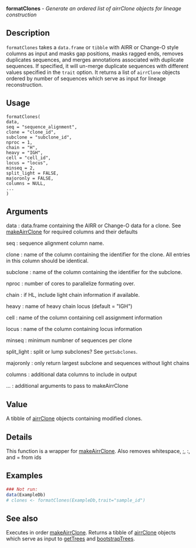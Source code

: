 **formatClones** - *Generate an ordered list of airrClone objects for lineage construction*

Description
--------------------

`formatClones` takes a `data.frame` or `tibble` with AIRR or 
Change-O style columns as input and masks gap positions, masks ragged ends, 
removes duplicates sequences, and merges annotations associated with duplicate
sequences. If specified, it will un-merge duplicate sequences with different 
values specified in the `trait` option. It returns a list of `airrClone`
objects ordered by number of sequences which serve as input for lineage reconstruction.


Usage
--------------------
```
formatClones(
data,
seq = "sequence_alignment",
clone = "clone_id",
subclone = "subclone_id",
nproc = 1,
chain = "H",
heavy = "IGH",
cell = "cell_id",
locus = "locus",
minseq = 2,
split_light = FALSE,
majoronly = FALSE,
columns = NULL,
...
)
```

Arguments
-------------------

data
:   data.frame containing the AIRR or Change-O data for a clone.
See [makeAirrClone](makeAirrClone.md) for required columns and their defaults

seq
:   sequence alignment column name.

clone
:   name of the column containing the identifier for the clone. All 
entries in this column should be identical.

subclone
:   name of the column containing the identifier for the subclone.

nproc
:   number of cores to parallelize formating over.

chain
:   if HL, include light chain information if available.

heavy
:   name of heavy chain locus (default = "IGH")

cell
:   name of the column containing cell assignment information

locus
:   name of the column containing locus information

minseq
:   minimum numbner of sequences per clone

split_light
:   split or lump subclones? See `getSubclones`.

majoronly
:   only return largest subclone and sequences without light chains

columns
:   additional data columns to include in output

...
:   additional arguments to pass to makeAirrClone




Value
-------------------

A tibble of [airrClone](airrClone-class.md) objects containing modified clones.


Details
-------------------

This function is a wrapper for [makeAirrClone](makeAirrClone.md). Also removes whitespace,
;, :, and = from ids



Examples
-------------------

```R
### Not run:
data(ExampleDb)
# clones <- formatClones(ExampleDb,trait="sample_id")
```



See also
-------------------

Executes in order [makeAirrClone](makeAirrClone.md). Returns a tibble of 
[airrClone](airrClone-class.md) objects 
which serve as input to [getTrees](getTrees.md) and [bootstrapTrees](bootstrapTrees.md).







